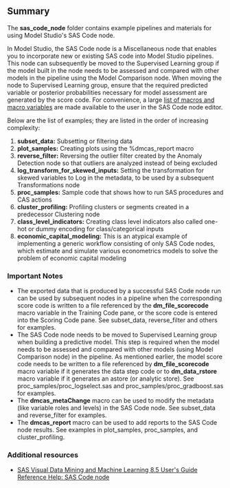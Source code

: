## Summary

The **sas_code_node** folder contains example pipelines and materials for using Model Studio's SAS Code node.

In Model Studio, the SAS Code node is a Miscellaneous node that enables you to incorporate new or existing SAS code into Model Studio pipelines. This node can subsequently be moved to the Supervised Learning group if the model built in the node needs to be assessed and compared with other models in the pipeline using the Model Comparison node. When moving the node to Supervised Learning group, ensure that the required predicted variable or posterior probabilities necessary for model assessment are generated by the score code. For convenience, a large [list of macros and macro variables](https://go.documentation.sas.com/?cdcId=vdmmlcdc&cdcVersion=8.5&docsetId=vdmmlref&docsetTarget=n1jewxtohvdh8vn15m6rzkndovvu.htm&locale=en) are made available to the user in the SAS Code node editor.

Below are the list of examples; they are listed in the order of increasing complexity:
1. **subset_data:** Subsetting or filtering data 
2. **plot_samples:** Creating plots using the %dmcas_report macro
3. **reverse_filter:** Reversing the outlier filter created by the Anomaly Detection node so that outliers are analyzed instead of being excluded
4. **log_transform_for_skewed_inputs:** Setting the transformation for skewed variables to Log in the metadata, to be used by a subsequent Transformations node
5. **proc_samples:** Sample code that shows how to run SAS procedures and CAS actions
6. **cluster_profiling:** Profiling clusters or segments created in a predecessor Clustering node
7. **class_level_indicators:** Creating class level indicators also called one-hot or dummy encoding for class/categorical inputs
8. **economic_capital_modeling:** This is an atypical example of implementing a generic workflow consisting of only SAS Code nodes, which estimate and simulate various econometrics models to solve the problem of economic capital modeling

### Important Notes
- The exported data that is produced by a successful SAS Code node run can be used by subsequent nodes in a pipeline when the corresponding score code is written to a file referenced by the **dm_file_scorecode** macro variable in the Training Code pane, or the score code is entered into the Scoring Code pane. See subset_data, reverse_filter and others for examples.
- The SAS Code node needs to be moved to Supervised Learning group when building a predictive model. This step is required when the model needs to be assessed and compared with other models (using Model Comparison node) in the pipeline. As mentioned earlier, the model score code needs to be written to a file referenced by **dm_file_scorecode** macro variable if it generates the data step code or to **dm_data_rstore** macro variable if it generates an astore (or analytic store). See proc_samples/proc_logselect.sas and proc_samples/proc_gradboost.sas for examples.
- The **dmcas_metaChange** macro can be used to modify the metadata (like variable roles and levels) in the SAS Code node. See subset_data and reverse_filter for examples.
- The **dmcas_report** macro can be used to add reports to the SAS Code node results. See examples in plot_samples, proc_samples, and cluster_profiling.

### Additional resources
- [SAS Visual Data Mining and Machine Learning 8.5 User's Guide Reference Help: SAS Code node](https://go.documentation.sas.com/?cdcId=vdmmlcdc&cdcVersion=8.5&docsetId=vdmmlref&docsetTarget=n0k0fj96e81iton142bnbqg0igiv.htm&locale=en)
